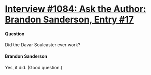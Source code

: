 # [Interview #1084: Ask the Author: Brandon Sanderson, Entry #17](https://www.theoryland.com/intvmain.php?i=1084#17)

#### Question

Did the Davar Soulcaster ever work?

#### Brandon Sanderson

Yes, it did. (Good question.)

